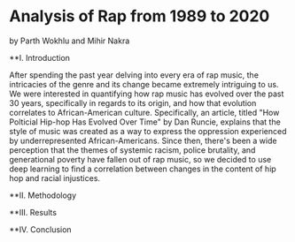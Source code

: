 # Analysis of Rap from 1989 to 2020

by Parth Wokhlu and Mihir Nakra 

**I. Introduction

After spending the past year delving into every era of rap music, the intricacies of the genre and its change became extremely intriguing to us. We were interested in quantifying how rap music has evolved over the past 30 years, specifically in regards to its origin, and how that evolution correlates to African-American culture. Specifically, an article, titled "How Polticial Hip-hop Has Evolved Over Time" by Dan Runcie, explains that the style of music was created as a way to express the oppression experienced by underrepresented African-Americans. Since then, there's been a wide perception that the themes of systemic racism, police brutality, and generational poverty have fallen out of rap music, so we decided to use deep learning to find a correlation between changes in the content of hip hop and racial injustices.



**II. Methodology


**III. Results


**IV. Conclusion
